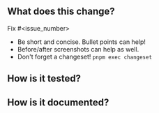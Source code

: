 ## What does this change?

Fix #<issue_number>

- Be short and concise. Bullet points can help!
- Before/after screenshots can help as well.
- Don't forget a changeset! `pnpm exec changeset`

## How is it tested?

<!-- DON'T DELETE THIS SECTION! If no tests added, explain why. -->

## How is it documented?

<!-- DON'T DELETE THIS SECTION! If no docs added, explain why.-->
